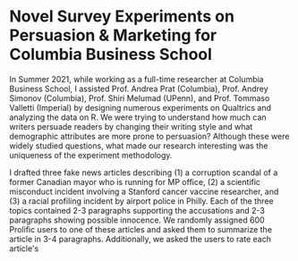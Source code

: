# Novel Survey Experiments on Persuasion & Marketing for Columbia Business School

In Summer 2021, while working as a full-time researcher at Columbia Business School, I assisted Prof. Andrea Prat (Columbia), Prof. Andrey Simonov (Columbia), Prof. Shiri Melumad (UPenn), and Prof. Tommaso Valletti (Imperial) by designing numerous experiments on Qualtrics and analyzing the data on R. We were trying to understand how much can writers persuade readers by changing their writing style and what demographic attributes are more prone to persuasion? Although these were widely studied questions, what made our research interesting was the uniqueness of the experiment methodology.

I drafted three fake news articles describing (1) a corruption scandal of a former Canadian mayor who is running for MP office, (2) a scientific misconduct incident involving a Stanford cancer vaccine researcher, and (3) a racial profiling incident by airport police in Philly. Each of the three topics contained 2-3 paragraphs supporting the accusations and 2-3 paragraphs showing possible innocence. We randomly assigned 600 Prolific users to one of these articles and asked them to summarize the article in 3-4 paragraphs. Additionally, we asked the users to rate each article's 

